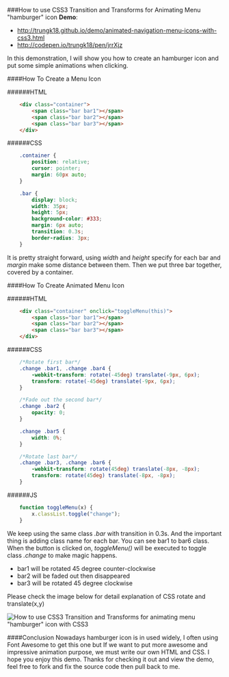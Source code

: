 ###How to use CSS3 Transition and Transforms for Animating Menu "hamburger" icon
**Demo**: 
- http://trungk18.github.io/demo/animated-navigation-menu-icons-with-css3.html
- http://codepen.io/trungk18/pen/jrrXjz

In this demonstration, I will show you how to create an hamburger icon and put some simple animations when clicking.

####How To Create a Menu Icon

######HTML
```html
    <div class="container">
        <span class="bar bar1"></span>
        <span class="bar bar2"></span>
        <span class="bar bar3"></span>
    </div>
```

######CSS
```css
    .container {
        position: relative;
        cursor: pointer;
        margin: 60px auto;
    }

    .bar {
        display: block;
        width: 35px;
        height: 5px;
        background-color: #333;
        margin: 6px auto;
        transition: 0.3s;
        border-radius: 3px;
    }
```

It is pretty straight forward, using *width* and *height* specify for each bar and *margin* make some distance between them. Then we put three bar together, covered by a container.

####How To Create Animated Menu Icon

######HTML
```html
    <div class="container" onclick="toggleMenu(this)">
        <span class="bar bar1"></span>
        <span class="bar bar2"></span>
        <span class="bar bar3"></span>
    </div>
```

######CSS
```css
    /*Rotate first bar*/
    .change .bar1, .change .bar4 {
        -webkit-transform: rotate(-45deg) translate(-9px, 6px);
        transform: rotate(-45deg) translate(-9px, 6px);
    }

    /*Fade out the second bar*/
    .change .bar2 {
        opacity: 0;
    }

    .change .bar5 {
        width: 0%;
    }

    /*Rotate last bar*/
    .change .bar3, .change .bar6 {
        -webkit-transform: rotate(45deg) translate(-8px, -8px);
        transform: rotate(45deg) translate(-8px, -8px);
    }
```
######JS
```javascript
	function toggleMenu(x) {
		x.classList.toggle("change");
	}
```
We keep using the same class *.bar* with transition in 0.3s. And the important thing is adding class name for each bar. You can see bar1 to bar6 class.
When the button is clicked on, *toggleMenu()* will be executed to toggle class *.change* to make magic happens.
* bar1 will be rotated 45 degree counter-clockwise 
* bar2 will be faded out then disappeared
* bar3 will be rotated 45 degree clockwise

Please check the image below for detail explanation of CSS rotate and translate(x,y)

![How to use CSS3 Transition and Transforms for animating menu "hamburger" icon with CSS3](http://trungk18.github.io/demo/explanation/animated-navigation-menu-icons-with-css3-explain.png)

####Conclusion
Nowadays hamburger icon is in used widely, I often using Font Awesome to get this one but If we want to put more awesome and impressive animation purpose, we must write our own HTML and CSS. I hope you enjoy this demo. 
Thanks for checking it out and view the demo, feel free to fork and fix the source code then pull back to me.
